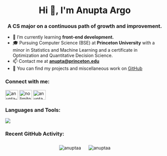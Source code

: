 <h1 align="center">Hi 👋, I'm Anupta Argo</h1>
<h3 align="center">A CS major on a continuous path of growth and improvement.</h3>

- 🌱 I’m currently learning **front-end development.**
- 🎓 Pursuing Computer Science (BSE) at **Princeton University** with a minor in Statistics and Machine Learning and a certificate in Optimization and Quantitative Decision Science.
- 📫 Contact me at **anupta@princeton.edu**
- 📝 You can find my projects and miscellaneous work on [GitHub](https://github.com/AnuptaA)

<h3 align="left">Connect with me:</h3>
<p align="left">
<a href="https://linkedin.com/in/anupta-argo" target="blank"><img align="center" src="https://skillicons.dev/icons?i=linkedin" alt="anupta-argo" height="30" width="40" /></a>
<a href="https://instagram.com/nolimitnupta" target="blank"><img align="center" src="https://skillicons.dev/icons?i=instagram" alt="nolimitnupta" height="30" width="40" /></a>
<a href="https://www.leetcode.com/anupta" target="blank"><img align="center" src="https://raw.githubusercontent.com/rahuldkjain/github-profile-readme-generator/master/src/images/icons/Social/leet-code.svg" alt="anupta" height="30" width="40" /></a>
</p>

<!-- Languages and Tools section -->
<h3 align="left">Languages and Tools:</h3>
<p align="left">
  <a href="https://skillicons.dev">
    <img src="https://skillicons.dev/icons?i=c,cpp,py,java,js,html,css,mysql,postgres,nodejs,react,docker&perline=12" />
  </a>
</p>

<h3 align="left">Recent GitHub Activity:</h3>
<p align="center">
  <a>
    <img src="https://github-readme-stats.vercel.app/api?username=anuptaa&show_icons=true&locale=en" alt="anuptaa" style="margin: 10px;" />
  </a>
  <a>
    <img src="https://github-readme-streak-stats.herokuapp.com/?user=anuptaa&" alt="anuptaa" style="margin: 10px;" />
  </a>
</p>
